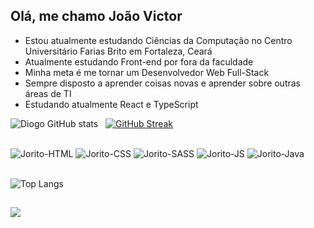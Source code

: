 ## Olá, me chamo João Victor

- Estou atualmente estudando Ciências da Computação no Centro Universitário Farias Brito em Fortaleza, Ceará
- Atualmente estudando Front-end por fora da faculdade
- Minha meta é me tornar um Desenvolvedor Web Full-Stack
- Sempre disposto a aprender coisas novas e aprender sobre outras áreas de TI
- Estudando atualmente React e TypeScript

 ![Diogo GitHub stats](https://github-readme-stats.vercel.app/api?username=joritodev&show_icons=true&theme=tokyonight) &nbsp; [![GitHub Streak](https://streak-stats.demolab.com/?user=joritodev&theme=tokyonight)](https://git.io/streak-stats)

##

<div style="display: inline_block">
  
  <img align="center" alt="Jorito-HTML" src="https://img.shields.io/badge/HTML5-E34F26?style=for-the-badge&logo=html5&logoColor=white" href="#"/>
  <img align="center" alt="Jorito-CSS" src="https://img.shields.io/badge/CSS3-1572B6?style=for-the-badge&logo=css3&logoColor=white" href="#"/>
  <img align="center" alt="Jorito-SASS" src="https://img.shields.io/badge/Sass-CC6699?style=for-the-badge&logo=sass&logoColor=white" href="#"/>
  <img align="center" alt="Jorito-JS" src="https://img.shields.io/badge/JavaScript-323330?style=for-the-badge&logo=javascript&logoColor=F7DF1E" href="#"/>
  <img align="center" alt="Jorito-Java" src="https://img.shields.io/badge/Java-ED8B00?style=for-the-badge&logo=openjdk&logoColor=white" href="#"/>
  
  
</div>
<br>

![Top Langs](https://github-readme-stats.vercel.app/api/top-langs/?username=joritodev&layout=compact&theme=tokyonight)

##

<div style="display: inline_block">
<a href="https://www.linkedin.com/in/joaovcmontenegro/" target="_blank" rel="external"><img src="https://img.shields.io/badge/LinkedIn-0077B5?style=for-the-badge&logo=linkedin&logoColor=white"></a>
</div>
